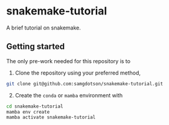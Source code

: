 # snakemake-tutorial
A brief tutorial on snakemake.


## Getting started 

The only pre-work needed for this repository is to

1. Clone the repository using your preferred method, 

```bash
git clone git@github.com:samgdotson/snakemake-tutorial.git
```

2. Create the `conda` or `mamba` environment with

```bash
cd snakemake-tutorial
mamba env create
mamba activate snakemake-tutorial
```